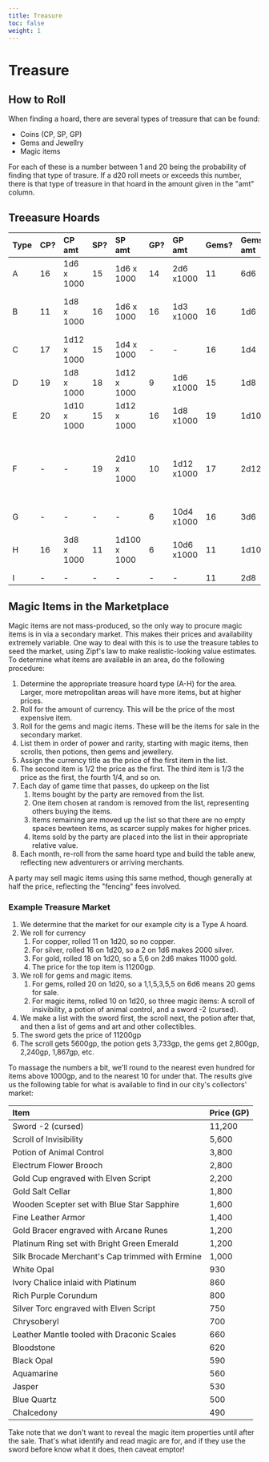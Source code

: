 ```yaml
---
title: Treasure
toc: false
weight: 1
---
```


# Treasure

## How to Roll

When finding a hoard, there are several types of treasure that can be found: 

* Coins (CP, SP, GP)
* Gems and Jewellry
* Magic items

For each of these is a number between 1 and 20 being the probability of finding that type of trasure. If a d20 roll meets or exceeds this number, there is that type of treasure in that hoard in the amount given in the "amt" column.

## Treeasure Hoards

Type | CP? | CP amt      | SP? | SP amt       | GP? | GP amt     | Gems? | Gems amt | Magic? | Magic Items
:----|:----|:------------|:----|:-------------|:----|:-----------|:------|:---------|:-------|:-----------
A    | 16  | 1d6 x 1000  | 15  | 1d6 x 1000   | 14  | 2d6  x1000 | 11    | 6d6      | 9      | any 3
B    | 11  | 1d8 x 1000  | 16  | 1d6 x 1000   | 16  | 1d3  x1000 | 16    | 1d6      | 19     | Weapon, Armor, or misc. weapon
C    | 17  | 1d12 x 1000 | 15  | 1d4 x 1000   | -   | -          | 16    | 1d4      | 19     | any 2
D    | 19  | 1d8 x 1000  | 18  | 1d12 x 1000  | 9   | 1d6  x1000 | 15    | 1d8      | 17     | any 2 + 1 Potion
E    | 20  | 1d10 x 1000 | 15  | 1d12 x 1000  | 16  | 1d8  x1000 | 19    | 1d10     | 15     | any 3 + 1 Scroll
F    | -   | -           | 19  | 2d10 x 1000  | 10  | 1d12 x1000 | 17    | 2d12     | 14     | no weapons, any other 3 + 1 Potion and 1 Scroll
G    | -   | -           | -   | -            | 6   | 10d4 x1000 | 16    | 3d6      | 16     | any 4 + 1 Scroll
H    | 16  | 3d8 x 1000  | 11  | 1d100 x 1000 | 6   | 10d6 x1000 | 11    | 1d100    | 11     | any 4 + 1 Potion and 1 Scroll
I    | -   | -           | -   | -            | -   | -          | 11    | 2d8      | 17     | any 1

## Magic Items in the Marketplace

Magic items are not mass-produced, so the only way to procure magic items is in via a secondary market. This makes their prices and availability extremely variable. One way to deal with this is to use the treasure tables to seed the market, using Zipf's law to make realistic-looking value estimates. To determine what items are available in an area, do the following procedure:

1. Determine the appropriate treasure hoard type (A-H) for the area. Larger, more metropolitan areas will have more items, but at higher prices.
2. Roll for the amount of currency. This will be the price of the most expensive item.
3. Roll for the gems and magic items. These will be the items for sale in the secondary market.
4. List them in order of power and rarity, starting with magic items, then scrolls, then potions, then gems and jewellery.
5. Assign the currency title as the price of the first item in the list.
6. The second item is 1/2 the price as the first. The third item is 1/3 the price as the first, the fourth 1/4, and so on.
7. Each day of game time that passes, do upkeep on the list
    1. Items bought by the party are removed from the list.
    2. One item chosen at random is removed from the list, representing others buying the items.
    3. Items remaining are moved up the list so that there are no empty spaces bewteen items, as scarcer supply makes for higher prices.
    4. Items sold by the party are placed into the list in their appropriate relative value.
8. Each month, re-roll from the same hoard type and build the table anew, reflecting new adventurers or arriving merchants.

A party may sell magic items using this same method, though generally at half the price, reflecting the "fencing" fees involved.

### Example Treasure Market

1. We determine that the market for our example city is a Type A hoard.
2.  We roll for currency
    1. For copper, rolled 11 on 1d20, so no copper.
    2. For silver, rolled 16 on 1d20, so a 2 on 1d6 makes 2000 silver.
    3. For gold, rolled 18 on 1d20, so a 5,6 on 2d6 makes 11000 gold.
    4. The price for the top item is 11200gp.
3. We roll for gems and magic items.
    1. For gems, rolled 20 on 1d20, so a 1,1,5,3,5,5 on 6d6 means 20 gems for sale.
    2. For magic items, rolled 10 on 1d20, so three magic items: A scroll of insivibility, a potion of animal control, and a sword -2 (cursed).
4. We make a list with the sword first, the scroll next, the potion after that, and then a list of gems and art and other collectibles.
5. The sword gets the price of 11200gp
6. The scroll gets 5600gp, the potion gets 3,733gp, the gems get 2,800gp, 2,240gp, 1,867gp, etc.

To massage the numbers a bit, we'll round to the nearest even hundred for items above 1000gp, and to the nearest 10 for under that.  The results give us the following table for what is available to find in our city's collectors' market:

Item                                                     | Price (GP)
:------------------------                                |:-----
Sword -2 (cursed)                                        | 11,200
Scroll of Invisibility                                   | 5,600
Potion of Animal Control                                 | 3,800
Electrum Flower Brooch                                   | 2,800
Gold Cup engraved with Elven Script                      | 2,200
Gold Salt Cellar                                         | 1,800
Wooden Scepter set with Blue Star Sapphire               | 1,600
Fine Leather Armor                                       | 1,400
Gold Bracer engraved with Arcane Runes                   | 1,200
Platinum Ring set with Bright Green Emerald              | 1,200
Silk Brocade Merchant's Cap trimmed with Ermine          | 1,000
White Opal                                               | 930
Ivory Chalice inlaid with Platinum                       | 860
Rich Purple Corundum                                     | 800
Silver Torc engraved with Elven Script                   | 750
Chrysoberyl                                              | 700
Leather Mantle tooled with Draconic Scales               | 660
Bloodstone                                               | 620
Black Opal                                               | 590
Aquamarine                                               | 560
Jasper                                                   | 530
Blue Quartz                                              | 500
Chalcedony                                               | 490

Take note that we don't want to reveal the magic item properties until after the sale. That's what identify and read magic are for, and if they use the sword before know what it does, then caveat emptor!
